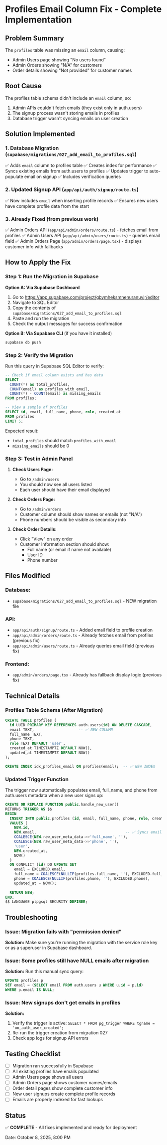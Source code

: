 # Profiles Email Column Fix - Complete Implementation

## Problem Summary
The `profiles` table was missing an `email` column, causing:
- Admin Users page showing "No users found"
- Admin Orders showing "N/A" for customers
- Order details showing "Not provided" for customer names

## Root Cause
The profiles table schema didn't include an `email` column, so:
1. Admin APIs couldn't fetch emails (they exist only in auth.users)
2. The signup process wasn't storing emails in profiles
3. Database trigger wasn't syncing emails on user creation

## Solution Implemented

### 1. Database Migration (`supabase/migrations/027_add_email_to_profiles.sql`)
✅ Adds `email` column to profiles table
✅ Creates index for performance
✅ Syncs existing emails from auth.users to profiles
✅ Updates trigger to auto-populate email on signup
✅ Includes verification queries

### 2. Updated Signup API (`app/api/auth/signup/route.ts`)
✅ Now includes `email` when inserting profile records
✅ Ensures new users have complete profile data from the start

### 3. Already Fixed (from previous work)
✅ Admin Orders API (`app/api/admin/orders/route.ts`) - fetches email from profiles
✅ Admin Users API (`app/api/admin/users/route.ts`) - queries email field
✅ Admin Orders Page (`app/admin/orders/page.tsx`) - displays customer info with fallbacks

## How to Apply the Fix

### Step 1: Run the Migration in Supabase

**Option A: Via Supabase Dashboard**
1. Go to https://app.supabase.com/project/gbymheksmnenuranuvjr/editor
2. Navigate to SQL Editor
3. Copy the contents of `supabase/migrations/027_add_email_to_profiles.sql`
4. Paste and run the migration
5. Check the output messages for success confirmation

**Option B: Via Supabase CLI** (if you have it installed)
```bash
supabase db push
```

### Step 2: Verify the Migration

Run this query in Supabase SQL Editor to verify:

```sql
-- Check if email column exists and has data
SELECT 
  COUNT(*) as total_profiles,
  COUNT(email) as profiles_with_email,
  COUNT(*) - COUNT(email) as missing_emails
FROM profiles;

-- View a sample of profiles
SELECT id, email, full_name, phone, role, created_at
FROM profiles
LIMIT 5;
```

Expected result:
- `total_profiles` should match `profiles_with_email`
- `missing_emails` should be 0

### Step 3: Test in Admin Panel

1. **Check Users Page:**
   - Go to `/admin/users`
   - You should now see all users listed
   - Each user should have their email displayed

2. **Check Orders Page:**
   - Go to `/admin/orders`  
   - Customer column should show names or emails (not "N/A")
   - Phone numbers should be visible as secondary info

3. **Check Order Details:**
   - Click "View" on any order
   - Customer Information section should show:
     - Full name (or email if name not available)
     - User ID
     - Phone number

## Files Modified

### Database:
- `supabase/migrations/027_add_email_to_profiles.sql` - NEW migration file

### API:
- `app/api/auth/signup/route.ts` - Added email field to profile creation
- `app/api/admin/orders/route.ts` - Already fetches email from profiles (previous fix)
- `app/api/admin/users/route.ts` - Already queries email field (previous fix)

### Frontend:
- `app/admin/orders/page.tsx` - Already has fallback display logic (previous fix)

## Technical Details

### Profiles Table Schema (After Migration)
```sql
CREATE TABLE profiles (
  id UUID PRIMARY KEY REFERENCES auth.users(id) ON DELETE CASCADE,
  email TEXT,                    -- ✅ NEW COLUMN
  full_name TEXT,
  phone TEXT,
  role TEXT DEFAULT 'user',
  created_at TIMESTAMPTZ DEFAULT NOW(),
  updated_at TIMESTAMPTZ DEFAULT NOW()
);

CREATE INDEX idx_profiles_email ON profiles(email);  -- ✅ NEW INDEX
```

### Updated Trigger Function
The trigger now automatically populates email, full_name, and phone from auth.users metadata when a new user signs up:

```sql
CREATE OR REPLACE FUNCTION public.handle_new_user()
RETURNS TRIGGER AS $$
BEGIN
  INSERT INTO public.profiles (id, email, full_name, phone, role, created_at, updated_at)
  VALUES (
    NEW.id,
    NEW.email,                                        -- ✅ Syncs email
    COALESCE(NEW.raw_user_meta_data->>'full_name', ''),
    COALESCE(NEW.raw_user_meta_data->>'phone', ''),
    'user',
    NEW.created_at,
    NOW()
  )
  ON CONFLICT (id) DO UPDATE SET
    email = EXCLUDED.email,
    full_name = COALESCE(NULLIF(profiles.full_name, ''), EXCLUDED.full_name),
    phone = COALESCE(NULLIF(profiles.phone, ''), EXCLUDED.phone),
    updated_at = NOW();
  
  RETURN NEW;
END;
$$ LANGUAGE plpgsql SECURITY DEFINER;
```

## Troubleshooting

### Issue: Migration fails with "permission denied"
**Solution:** Make sure you're running the migration with the service role key or as a superuser in Supabase dashboard.

### Issue: Some profiles still have NULL emails after migration
**Solution:** Run this manual sync query:
```sql
UPDATE profiles p
SET email = (SELECT email FROM auth.users u WHERE u.id = p.id)
WHERE p.email IS NULL;
```

### Issue: New signups don't get emails in profiles
**Solution:** 
1. Verify the trigger is active: `SELECT * FROM pg_trigger WHERE tgname = 'on_auth_user_created';`
2. Re-run the trigger creation from migration 027
3. Check app logs for signup API errors

## Testing Checklist

- [ ] Migration ran successfully in Supabase
- [ ] All existing profiles have emails populated
- [ ] Admin Users page shows all users
- [ ] Admin Orders page shows customer names/emails
- [ ] Order detail pages show complete customer info
- [ ] New user signups create complete profile records
- [ ] Emails are properly indexed for fast lookups

## Status
✅ **COMPLETE** - All fixes implemented and ready for deployment

Date: October 8, 2025, 8:00 PM
